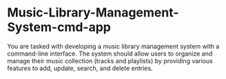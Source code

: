 # Music-Library-Management-System-cmd-app
You are tasked with developing a music library management system with a command-line interface. The system should allow users to organize and manage their music collection (tracks and playlists) by providing various features to add, update, search, and delete entries.
